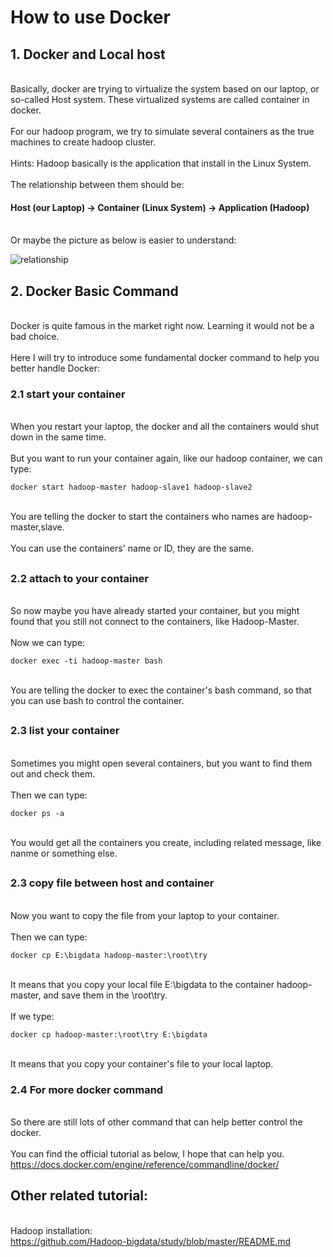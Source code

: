 # How to use Docker

## 1. Docker and Local host
<br>Basically, docker are trying to virtualize the system based on our laptop, or so-called Host system. These virtualized systems are called container in docker.</br>
<br>For our hadoop program, we try to simulate several containers as the true machines to create hadoop cluster.</br>
<br>Hints: Hadoop basically is the application that install in the Linux System.</br>
<br> The relationship between them should be:</br>
#### Host (our Laptop) -> Container (Linux System) -> Application (Hadoop)
<br> Or maybe the picture as below is easier to understand:

![relationship](https://www.juniper.net/assets/img/misc/diagram-what-is-docker-container.png)




## 2. Docker Basic Command
<br> Docker is quite famous in the market right now. Learning it would not be a bad choice.</br>
<br> Here I will try to introduce some fundamental docker command to help you better handle Docker:</br>

### 2.1 start your container
<br>When you restart your laptop, the docker and all the containers would shut down in the same time.</br>
<br>But you want to run your container again, like our hadoop container, we can type:</br>

	docker start hadoop-master hadoop-slave1 hadoop-slave2
<br> You are telling the docker to start the containers who names are hadoop-master,slave.</br>
<br> You can use the containers' name or ID, they are the same.</br>
##
### 2.2 attach to your container
<br>So now maybe you have already started your container, but you might found that you still not connect to the containers, like Hadoop-Master.</br>
<br>Now we can type:</br>

	docker exec -ti hadoop-master bash
<br> You are telling the docker to exec the container's bash command, so that you can use bash to control the container.</br>
##
### 2.3 list your container
<br>Sometimes you might open several containers, but you want to find them out and check them.</br>
<br>Then we can type:</br>

	docker ps -a
<br> You would get all the containers you create, including related message, like nanme or something else.</br>
##
### 2.3 copy file between host and container
<br>Now you want to copy the file from your laptop to your container.</br>
<br>Then we can type:</br>

	docker cp E:\bigdata hadoop-master:\root\try
<br> It means that you copy your local file  E:\bigdata to the container hadoop-master, and save them in the \root\try.</br>
<br>If we type:</br>

	docker cp hadoop-master:\root\try E:\bigdata 
<br> It means that you copy your container's file to your local laptop.</br>

### 2.4 For more docker command
<br>So there are still lots of other command that can help better control the docker.</br>
<br> You can find the official tutorial as below, I hope that can help you.</br>
https://docs.docker.com/engine/reference/commandline/docker/

## Other related tutorial:
<br>Hadoop installation:</br>
https://github.com/Hadoop-bigdata/study/blob/master/README.md
